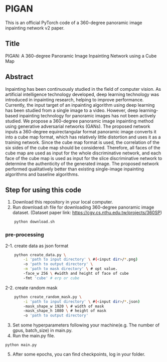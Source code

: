 # PIGAN
This is an official PyTorch code of a 360-degree panoramic image inpainting network v2 paper.

## Title
PIGAN: A 360-degree Panoramic Image Inpainting Network using a Cube Map

## Abstract
Inpainting has been continuously studied in the field of computer vision. As artificial intelligence technology developed, deep learning technology was introduced in inpainting research, helping to improve performance. Currently, the input target of an inpainting algorithm using deep learning has been studied from a single image to a video. However, deep learning-based inpainting technology for panoramic images has not been actively studied. We propose a 360-degree panoramic image inpainting method using generative adversarial networks (GANs). The proposed network inputs a 360-degree equirectangular format panoramic image converts it into a cube map format, which has relatively little distortion and uses it as a training network. Since the cube map format is used, the correlation of the six sides of the cube map should be considered. Therefore, all faces of the cube map are used as input for the whole discriminative network, and each face of the cube map is used as input for the slice discriminative network to determine the authenticity of the generated image. The proposed network performed qualitatively better than existing single-image inpainting algorithms and baseline algorithms.

## Step for using this code
1. Download this repository in your local computer.
2. Run download.sh file for downloading 360-degree panoramic image dataset. (Dataset paper link: https://cgv.cs.nthu.edu.tw/projects/360SP)
```bash
    python download.sh
```
### pre-processing
2-1. create data as json format
```bash
    python create_data.py \
        -i 'path to input directory' \ #(<input dir>/*.png)
        -o 'path to output directory' \
        -m 'path to mask directory' \ # opt value.
        -face_w 256 \ #width and height of face of cube
        -fmt 'cube' # erp or cube
```
2-2. create random mask
```bash
    python create_random_mask.py \
        -i 'path to input directory' \ #(<input dir>/*.json)
        -mask_shape_w 1920 \ # width of mask
        -mask_shape_h 1080 \ # height of mask
        -o 'path to output directory'
```
3. Set some hyperparameters following your machine(e.g. The number of gpus, batch_size) in main.py.
4. Run the main.py file.
```
python main.py
```
5. After some epochs, you can find checkpoints, log in your folder.
